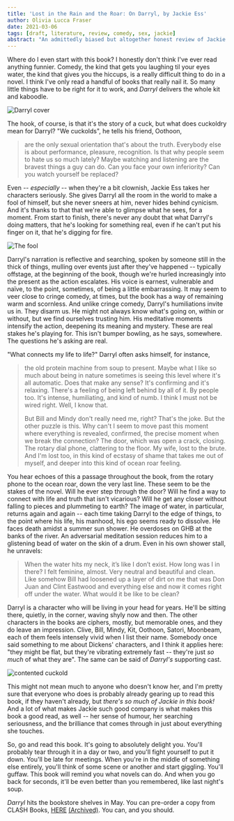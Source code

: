 ```yaml
---
title: 'Lost in the Rain and the Roar: On Darryl, by Jackie Ess'
author: Olivia Lucca Fraser
date: 2021-03-06
tags: [draft, literature, review, comedy, sex, jackie]
abstract: "An admittedly biased but altogether honest review of Jackie Ess's debut novel."
---
```


Where do I even start with this book? I honestly don't think I've ever read anything funnier. Comedy, the kind that gets you laughing til your eyes water, the kind that gives you the hiccups, is a really difficult thing to do in a novel. I think I've only read a handful of books that really nail it. So many little things have to be right for it to work, and _Darryl_ delivers the whole kit and kaboodle.

![Darryl cover](../img/darryl.jpg)

The hook, of course, is that it's the story of a cuck, but what does cuckoldry mean for Darryl? "We cuckolds", he tells his friend, Oothoon,

> are the only sexual orientation that's about the truth. Everybody else is about performance, pleasure, recognition. Is that why people seem to hate us so much lately? Maybe watching and listening are the bravest things a guy can do. Can you face your own inferiority? Can you watch yourself be replaced?

Even -- _especially_ -- when they're a bit clownish, Jackie Ess takes her characters seriously. She gives Darryl all the room in the world to make a fool of himself, but she never sneers at him, never hides behind cynicism. And it's thanks to that that we're able to glimpse what he sees, for a moment. From start to finish, there's never any doubt that what Darryl's doing matters, that he's looking for something real, even if he can't put his finger on it, that he's digging for fire. 

![The fool](../img/tarot-fool.jpg)

Darryl's narration is reflective and searching, spoken by someone still in the thick of things, mulling over events just after they've happened -- typically offstage, at the beginning of the book, though we're hurled increasingly into the present as the action escalates. His voice is earnest, vulnerable and naïve, to the point, sometimes, of being a little embarrassing. It may seem to veer close to cringe comedy, at times, but the book has a way of remaining warm and scornless. And unlike cringe comedy, Darryl's humiliations invite us in. They disarm us. He might not always know what's going on, within or without, but we find ourselves trusting him. His meditative moments intensify the action, deepening its meaning and mystery. These are real stakes he's playing for. This isn't bumper bowling, as he says, somewhere. The questions he's asking are real. 

"What connects my life to life?" Darryl often asks himself, for instance,

> the old protein machine from soup to present. Maybe what I like so much about being in nature sometimes is seeing this level where it's all automatic. Does that make any sense? It's confirming and it's relaxing. There's a feeling of being left behind by all of it. By people too. It's intense, humiliating, and kind of numb. I think I must not be wired right. Well, I know that. 
> 
> But Bill and Mindy don't really need me, right? That's the joke. But the other puzzle is this. Why can't I seem to move past this moment where everything is revealed, confirmed, the precise moment when we break the connection? The door, which was open a crack, closing. The rotary dial phone, clattering to the floor. My wife, lost to the brute. And I'm lost too, in this kind of ecstasy of shame that takes me out of myself, and deeper into this kind of ocean roar feeling. 

You hear echoes of this a passage throughout the book, from the rotary phone to the ocean roar, down the very last line. These seem to be the stakes of the novel. Will he ever step through the door? Will he find a way to connect with life and truth that isn't vicarious? Will he get any closer without falling to pieces and plummeting to earth? The image of water, in particular, returns again and again -- each time taking Darryl to the edge of things, to the point where his life, his manhood, his ego seems ready to dissolve. He faces death amidst a summer sun shower. He overdoses on GHB at the banks of the river. An adversarial meditation session reduces him to a glistening bead of water on the skin of a drum. Even in his own shower stall, he unravels:

> When the water hits my neck, it’s like I don’t exist. How long was I in there? I felt feminine, almost. Very neutral and beautiful and clean. Like somehow Bill had loosened up a layer of dirt on me that was Don Juan and Clint Eastwood and everything else and now it comes right off under the water. What would it be like to be clean?

Darryl is a character who will be living in your head for years. He'll be sitting there, quietly, in the corner, waving shyly now and then. The other characters in the books are ciphers, mostly, but memorable ones, and they do leave an impression. Clive, Bill, Mindy, Kit, Oothoon, Satori, Moonbeam, each of them feels intensely vivid when I list their name. Somebody once said something to me about Dickens' characters, and I think it applies here: "they might be flat, but they're vibrating extremely fast -- they're just _so much_ of what they are". The same can be said of _Darryl's_ supporting cast. 

![contented cuckold](../img/contented-cuckold.png)

This might not mean much to anyone who doesn't know her, and I'm pretty sure that everyone who does is probably already gearing up to read this book, if they haven't already, but _there's so much of Jackie in this book!_ And a lot of what makes Jackie such good company is what makes this book a good read, as well -- her sense of humour, her searching seriousness, and the brilliance that comes through in just about everything she touches.

So, go and read this book. It's going to absolutely delight you. You'll probably tear through it in a day or two, and you'll fight yourself to put it down. You'll be late for meetings. When you're in the middle of something else entirely, you'll think of some scene or another and start giggling. You'll guffaw. This book will remind you what novels can do. And when you go back for seconds, it'll be even better than you remembered, like last night's soup.


_Darryl_ hits the bookstore shelves in May. You can pre-order a copy  from CLASH Books, [HERE](https://www.clashbooks.com/new-products-2/jackie-ess-darryl-preorder) [(Archived)](https://web.archive.org/web/20220106/https://www.clashbooks.com/new-products-2/jackie-ess-darryl-preorder). You can, and you should.
